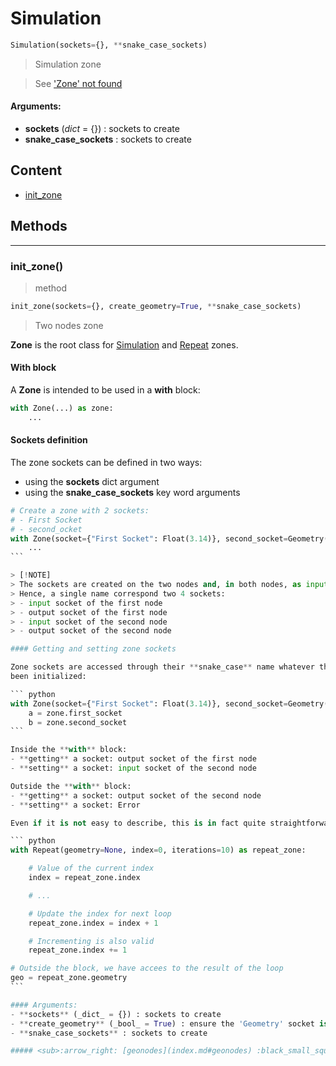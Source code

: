 # Simulation

``` python
Simulation(sockets={}, **snake_case_sockets)
```

> Simulation zone

> See ['Zone' not found]()

#### Arguments:
- **sockets** (_dict_ = {}) : sockets to create
- **snake_case_sockets** : sockets to create

## Content

- [init_zone](geono-simulation.md#init_zone)

## Methods



----------
### init_zone()

> method

``` python
init_zone(sockets={}, create_geometry=True, **snake_case_sockets)
```

> Two nodes zone

**Zone** is the root class for [Simulation](geono-simulation.md#simulation) and [Repeat](geono-repeat.md#repeat) zones.

#### With block

A **Zone** is intended to be used in a **with** block:

``` python
with Zone(...) as zone:
    ...
```

#### Sockets definition

The zone sockets can be defined in two ways:
- using the **sockets** dict argument
- using the **snake_case_sockets** key word arguments

````python
# Create a zone with 2 sockets:
# - First Socket
# - second_ocket
with Zone(socket={"First Socket": Float(3.14)}, second_socket=Geometry()) as zone:
    ...
```

> [!NOTE]
> The sockets are created on the two nodes and, in both nodes, as input and output sockets.
> Hence, a single name correspond two 4 sockets:
> - input socket of the first node
> - output socket of the first node
> - input socket of the second node
> - output socket of the second node

#### Getting and setting zone sockets

Zone sockets are accessed through their **snake_case** name whatever the manner they have
been initialized:

``` python
with Zone(socket={"First Socket": Float(3.14)}, second_socket=Geometry()) as zone:
    a = zone.first_socket
    b = zone.second_socket
```

Inside the **with** block:
- **getting** a socket: output socket of the first node
- **setting** a socket: input socket of the second node

Outside the **with** block:
- **getting** a socket: output socket of the second node
- **setting** a socket: Error

Even if it is not easy to describe, this is in fact quite straightforward:

``` python
with Repeat(geometry=None, index=0, iterations=10) as repeat_zone:

    # Value of the current index
    index = repeat_zone.index

    # ...

    # Update the index for next loop
    repeat_zone.index = index + 1

    # Incrementing is also valid
    repeat_zone.index += 1

# Outside the block, we have accees to the result of the loop
geo = repeat_zone.geometry
```

#### Arguments:
- **sockets** (_dict_ = {}) : sockets to create
- **create_geometry** (_bool_ = True) : ensure the 'Geometry' socket is created
- **snake_case_sockets** : sockets to create

##### <sub>:arrow_right: [geonodes](index.md#geonodes) :black_small_square: [Simulation](geono-simulation.md#simulation) :black_small_square: [Content](geono-simulation.md#content) :black_small_square: [Methods](geono-simulation.md#methods)</sub>